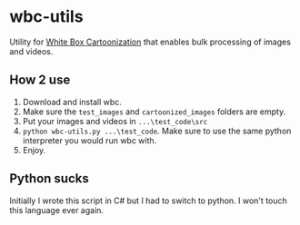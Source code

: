 # wbc-utils

Utility for [White Box Cartoonization](https://github.com/SystemErrorWang/White-box-Cartoonization) that enables bulk processing of images and videos.

## How 2 use
1) Download and install wbc.
2) Make sure the `test_images` and `cartoonized_images` folders are empty.
3) Put your images and videos in `...\test_code\src`
4) `python wbc-utils.py ...\test_code`. Make sure to use the same python interpreter you would run wbc with.
5) Enjoy.

## Python sucks
Initially I wrote this script in C# but I had to switch to python. I won't touch this language ever again.
